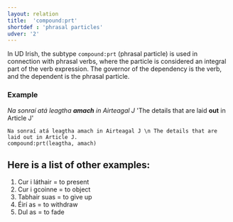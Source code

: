 ```yaml
---
layout: relation
title:  'compound:prt'
shortdef : 'phrasal particles'
udver: '2'
---
```


In UD Irish, the subtype `compound:prt` (phrasal particle) is used in connection with phrasal verbs, where the particle is considered an integral part of the verb expression. The governor of the dependency is the verb, and the dependent is the phrasal particle.

### Example

_Na sonraí atá leagtha <b>amach</b> in Airteagal J_  'The details that are laid <b>out</b> in Article J'

~~~ sdparse
Na sonraí atá leagtha amach in Airteagal J \n The details that are laid out in Article J.
compound:prt(leagtha, amach)

~~~ 

<html>
<body>

<h2><b>Here is a list of other examples:</b></h2>

<ol>
  <li>Cur i láthair = to present</li>
  <li>Cur i gcoinne = to object</li>
  <li>Tabhair suas = to give up</li>
  <li>Éirí as = to withdraw</li>
  <li>Dul as = to fade</li>
</ol>  

</body>
</html>


